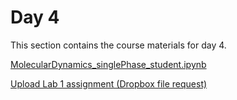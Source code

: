 Day 4
=======================
This section contains the course materials for day 4.

[MolecularDynamics_singlePhase_student.ipynb](../daily/Day-04/MolecularDynamics_singlePhase_student.ipynb)

<!--
[MolecularDynamics_twoPhase_student.ipynb](../daily/Day-04/MolecularDynamics_twoPhase_student.ipynb)
-->

[Upload Lab 1 assignment (Dropbox file request)](https://www.dropbox.com/request/THSmmoQhSzJIg6xnEeSF)